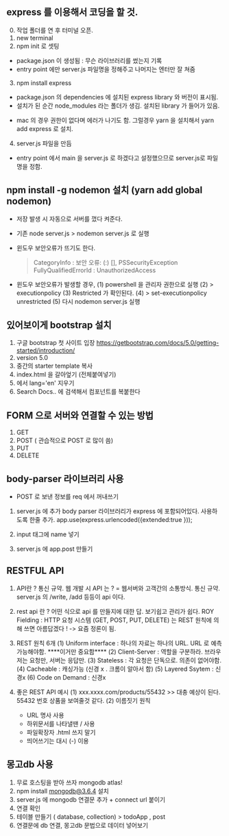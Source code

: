 ## express 를 이용해서 코딩을 할 것.

0. 작업 폴더를 연 후 터미널 오픈.
1. new terminal
2. npm init 로 셋팅

- package.json 이 생성됨 : 무슨 라이브러리를 썼는지 기록
- entry point 에만 server.js 파일명을 정해주고 나머지는 엔터만 잘 쳐줌

3. npm install express

- package.json 의 dependencies 에 설치된 express library 와 버전이 표시됨.
- 설치가 된 순간 node_modules 라는 폴더가 생김. 설치된 library 가 들어가 있음.

* mac 의 경우 권한이 없다며 에러가 나기도 함. 그럴경우 yarn 을 설치해서 yarn add express 로 설치.

4. server.js 파일을 만듬

- entry point 에서 main 을 server.js 로 하겠다고 설정했으므로 server.js로 파일명을 정함.

## npm install -g nodemon 설치 (yarn add global nodemon)

- 저장 발생 시 자동으로 서버를 껐다 켜준다.
- 기존 node server.js > nodemon server.js 로 실행
- 윈도우 보안오류가 뜨기도 한다.

  > CategoryInfo : 보안 오류: (:) [], PSSecurityException
  > FullyQualifiedErrorId : UnauthorizedAccess

- 윈도우 보안오류가 발생할 경우,
  (1) powershell 을 관리자 권한으로 실행
  (2) > executionpolicy
  (3) Restricted 가 확인된다.
  (4) > set-executionpolicy unrestricted
  (5) 다시 nodemon server.js 실행

## 있어보이게 bootstrap 설치

1. 구글 bootstrap 첫 사이트 입장 https://getbootstrap.com/docs/5.0/getting-started/introduction/
2. version 5.0
3. 중간의 starter template 복사
4. index.html 을 갈아엎기 (전체붙여넣기)
5. <html lang='en'> 에서 lang='en' 지우기
6. Search Docs.. 에 검색해서 컴포넌트를 복붙한다

## FORM 으로 서버와 연결할 수 있는 방법

1. GET
2. POST ( 관습적으로 POST 로 많이 씀)
3. PUT
4. DELETE

## body-parser 라이브러리 사용

- POST 로 보낸 정보를 req 에서 꺼내쓰기

1. server.js 에 추가
   body parser 라이브러리가 express 에 포함되어있다. 사용하도록 한줄 추가.
   app.use(express.urlencoded({extended:true }));

2. input 태그에 name 넣기
3. server.js 에 app.post 만들기

## RESTFUL API

1. API란 ? 통신 규약. 웹 개발 시 API 는 ? = 웹서버와 고객간의 소통방식. 통신 규약.
   server.js 의 /write, /add 등등이 api 이다.
2. rest api 란 ? 어떤 식으로 api 를 만들지에 대한 답. 보기쉽고 관리가 쉽다.
   ROY Fielding : HTTP 요청 시스템 (GET, POST, PUT, DELETE) 는 REST 원칙에 의해 쓰면 아름답겠다 ! -> 요즘 정론이 됨.
3. REST 원칙 6개
   (1) Uniform interface : 하나의 자료는 하나의 URL. URL 로 예측 가능해야함. \*\*\*\*이거만 중요함\*\*\*\*
   (2) Client-Server : 역할을 구분하라. 브라우저는 요청만, 서버는 응답만.
   (3) Stateless : 각 요청은 단독으로. 의존이 없어야함.
   (4) Cacheable : 캐싱가능 (신경 x . 크롬이 알아서 함)
   (5) Layered Ssytem : 신경x
   (6) Code on Demand : 신경x

4. 좋은 REST API 예시
   (1) xxx.xxxx.com/products/55432 >> 대충 예상이 된다. 55432 번호 상품을 보여줄것 같다.
   (2) 이름짓기 원칙
   - URL 명사 사용
   - 하위문서를 나타낼땐 / 사용
   - 파일확장자 .html 쓰지 말기
   - 띄어쓰기는 대시 (-) 이용

## 몽고db 사용

1. 무료 호스팅을 받아 쓰자 mongodb atlas!
2. npm install mongodb@3.6.4 설치
3. server.js 에 mongodb 연결문 추가 + connect url 붙이기
4. 연결 확인
5. 테이블 만들기 ( database, collection) > todoApp , post
6. 연결문에 db 연결, 몽고db 문법으로 데이터 넣어보기
